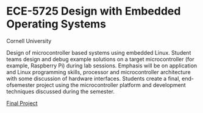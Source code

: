 # ECE-5725 Design with Embedded Operating Systems
Cornell University

Design of microcontroller based systems using embedded Linux. Student teams design and debug example solutions on a target microcontroller (for example, Raspberry Pi) during lab sessions. Emphasis will be on application and Linux programming skills, processor and microcontroller architecture with some discussion of hardware interfaces. Students create a final, end-ofsemester project using the microcontroller platform and development techniques discussed during the semester. 


[Final Project](https://courses.ece.cornell.edu/ece5990/ECE5725_Fall2019_Projects/Dec_10_Demo/Photo%20Displayer/xg284_zl764_W/index.html)

